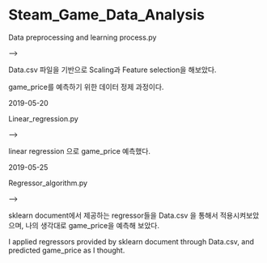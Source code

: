 # Steam_Game_Data_Analysis

Data preprocessing and learning process.py

--> 

Data.csv 파일을 기반으로 Scaling과 Feature selection을 해보았다.

game_price를 예측하기 위한 데이터 정제 과정이다.

2019-05-20

Linear_regression.py

-->

linear regression 으로 game_price 예측했다.

2019-05-25

Regressor_algorithm.py

-->

sklearn document에서 제공하는 regressor들을 Data.csv 을 통해서 적용시켜보았으며, 나의 생각대로 game_price을 예측해 보았다.

I applied regressors provided by sklearn document through Data.csv, and predicted game_price as I thought.
